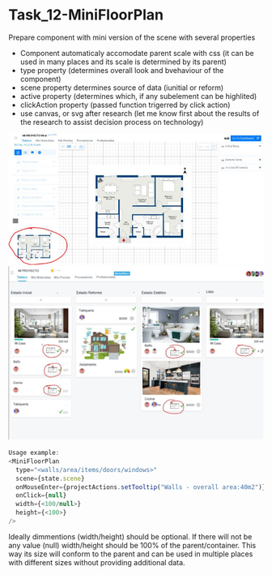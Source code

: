 # Task_12-MiniFloorPlan

Prepare component with mini version of the scene with several properties

- Component automaticaly accomodate parent scale with css (it can be used in many places and its scale is determined by its parent)
- type property (determines overall look and bvehaviour of the component)
- scene property determines source of data (iunitial or reform)
- active property (determines which, if any subelement can be highlited)
- clickAction property (passed function trigerred by click action)
- use canvas, or svg after research (let me know first about the results of the research to assist decision process on technology)

![ReformFloorPlan](/ReformFloorPlan_.JPG)
![MiniFloorPlan](/kanban.JPG)

```js
Usage example:
<MiniFloorPlan
  type="<walls/area/items/doors/windows>"
  scene={state.scene}
  onMouseEnter={projectActions.setTooltip("Walls - overall area:40m2")}
  onClick={null}
  width={<100/null>}
  height={<100>}
/>
```

Ideally dimmentions (width/height) should be optional. If there will not be any value (null) width/height should be 100% of the parent/container. This way its size will conform to the parent and can be used in multiple places with different sizes without providing additional data.

